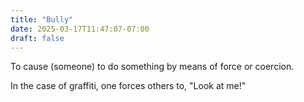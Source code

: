 ```yaml
---
title: "Bully"
date: 2025-03-17T11:47:07-07:00
draft: false
---
```


To cause (someone) to do something by means of force or coercion.

In the case of graffiti, one forces others to,
"Look at me!"


